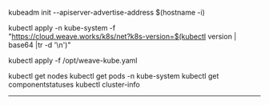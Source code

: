 kubeadm init --apiserver-advertise-address $(hostname -i)

<!-- kubeadm init --token=102952.1a7dd4cc8d1f4cc5 --kubernetes-version $(kubeadm version -o short) -->

kubectl apply -n kube-system -f \
 "https://cloud.weave.works/k8s/net?k8s-version=$(kubectl version | base64 |tr -d '\n')"

kubectl apply -f /opt/weave-kube.yaml

kubectl get nodes
kubectl get pods -n kube-system
kubectl get componentstatuses
kubectl cluster-info

---
